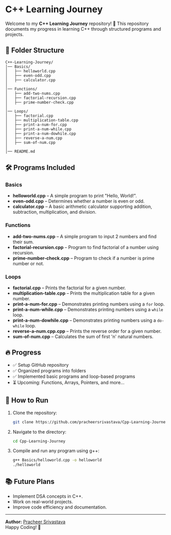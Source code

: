 # C++ Learning Journey

Welcome to my **C++ Learning Journey** repository! 🚀 This repository documents my progress in learning C++ through structured programs and projects.

## 📁 Folder Structure
```
C++-Learning-Journey/
│── Basics/
│   ├── helloworld.cpp
│   ├── even-odd.cpp
│   ├── calculator.cpp
│
│── Functions/
│   ├── add-two-nums.cpp
│   ├── factorial-recursion.cpp
│   ├── prime-number-check.cpp 
│
│── Loops/
│   ├── factorial.cpp
│   ├── multiplication-table.cpp
│   ├── print-a-num-for.cpp
│   ├── print-a-num-while.cpp
│   ├── print-a-num-dowhile.cpp
│   ├── reverse-a-num.cpp
│   ├── sum-of-num.cpp
│
│── README.md
```

## 🛠️ Programs Included
### Basics
- **helloworld.cpp** – A simple program to print "Hello, World!".
- **even-odd.cpp** – Determines whether a number is even or odd.
- **calculator.cpp** – A basic arithmetic calculator supporting addition, subtraction, multiplication, and division.

### Functions
- **add-two-nums.cpp** – A simple program to input 2 numbers and find their sum.
- **factorial-recursion.cpp** – Program to find factorial of a number using recursion.
- **prime-number-check.cpp** – Program to check if a number is prime number or not.

### Loops
- **factorial.cpp** – Prints the factorial for a given number.
- **multiplication-table.cpp** – Prints the multiplication table for a given number.
- **print-a-num-for.cpp** – Demonstrates printing numbers using a `for` loop.
- **print-a-num-while.cpp** – Demonstrates printing numbers using a `while` loop.
- **print-a-num-dowhile.cpp** – Demonstrates printing numbers using a `do-while` loop.
- **reverse-a-num.cpp.cpp** – Prints the reverse order for a given number.
- **sum-of-num.cpp** – Calculates the sum of first 'n' natural numbers.

## 🔥 Progress
- ✅ Setup GitHub repository
- ✅ Organized programs into folders
- ✅ Implemented basic programs and loop-based programs
- ⏳ Upcoming: Functions, Arrays, Pointers, and more...

## 📌 How to Run
1. Clone the repository:
   ```sh
   git clone https://github.com/pracheersrivastava/Cpp-Learning-Journey.git
   ```
2. Navigate to the directory:
   ```sh
   cd Cpp-Learning-Journey
   ```
3. Compile and run any program using g++:
   ```sh
   g++ Basics/helloworld.cpp -o helloworld
   ./helloworld
   ```

## 📚 Future Plans
- Implement DSA concepts in C++.
- Work on real-world projects.
- Improve code efficiency and documentation.

---
**Author:** [Pracheer Srivastava](https://github.com/pracheersrivastava)  
Happy Coding! 🎯

